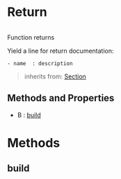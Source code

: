 # Return



``` python

```

Function returns

Yield a line for return documentation:
```
- name  : description
```




> inherits from: [Section](.section.md) 

## Methods and Properties
- B : [build](#build) 

# Methods

## build

``` python

```





